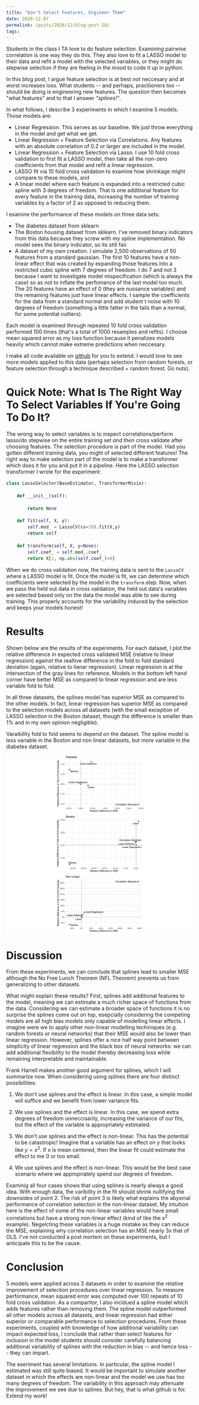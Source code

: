 ```yaml
---
title: "Don't Select Features, Engineer Them"
date: 2020-12-07
permalink: /posts/2020/12/blog-post-28/
tags:
---
```


Students in the class I TA love to do feature selection.  Examining pairwise correlation is one way they do this.  They also love to fit a LASSO model to their data and refit a model with the selected variables, or they might do stepwise selection if they are feeling in the mood to code it up in python.

In this blog post, I argue feature selection is at best not neccesary and at worst increases loss.  What students -- and perhaps, practiioners too -- should be doing is engineering new features.  The question then becomes "what features" and to that I answer *"splines!"*.

In what follows, I describe 3 experiments in which I examine 5 models.  Those models are:

* Linear Regression.  This serves as our baseline.  We just throw everything in the model and get what we get.
* Linear Regression + Feature Selection via Correlations.  Any features with an absolute correlation of 0.2 or larger are included in the model.
* Linear Regression + Feature Selection via Lasso.  I use 10 fold cross validation to first fit a LASSO model, then take all the non-zero coefficients from that model and refit a linear regression.
* LASSO fit via 10 fold cross validation to examine how shrinkage might compare to these models, and
* A linear model where each feature is expanded into a restricted cubic spline with 3 degrees of freedom.  That is one additional feature for every feature in the training data, increasing the number of training variables by a factor of 2 as opposed to reducing them.

I examine the performance of these models on three data sets:

*  The diabetes dataset from sklearn
*  The Boston housing dataset from sklearn.  I've removed binary indicators from this data because they screw with my spline implementation.  No model sees the binary indicator, so its still fair.
*  A dataset of my own creation.  I simulate 2,500 observations of 50 features from a standard gaussian.  The first 10 features have a non-linear effect that was created by expanding those features into a restricted cubic spline with 7 degrees of freedom.  I do 7 and not 3 because I want to investigate model mispecification (which is always the case) so as not to inflate the perfomance of the last model too much.  The 20 features have an effect of 0 (they are nussance variables) and the remaining features just have linear effects.  I sample the coefficients for the data from a standard normal and add student t noise with 10 degrees of freedom (something a little fatter in the tails than a normal, for some potential outliers).

Each model is examined through repeated 10 fold cross validation performed 100 times (that's a total of 1000 resamples and refits).  I choose mean squared error as my loss function because it penalizes models heavily which cannot make extreme predictions when neccesary.

I make all code available on [github](https://github.com/Dpananos/FeatureSelectionSimulation) for you to extend.  I would love to see more models applied to this data (perhaps selection from random forests, or feature selection through a technique described + random forest.  Go nuts).

# Quick Note:  What Is The Right Way To Select Variables If You're Going To Do It?

The wrong way to select variables is to inspect correlations/perform lasso/do stepwise on the entire training set *and then* cross validate after choosing features.  The selection procedure is part of the model.  Had you gotten different training data, you might of selected different features!  The right way to make selection part of the model is to make a transformer which does it for you and put it in a pipeline.  Here the LASSO selection transformer I wrote for the experiment:

```python
class LassoSelector(BaseEstimator, TransformerMixin):
    
    def __init__(self):
        
        return None
        
    def fit(self, X, y):
        self.mod_ = LassoCV(cv=10).fit(X,y)
        return self
    
    def transform(self, X, y=None):
        self.coef_ = self.mod_.coef_
        return X[:, np.abs(self.coef_)>0]
```

When we do cross validation now, the training data is sent to the `LassoCV` where a LASSO model is fit.  Once the model is fit, we can determine which coefficients were selected by the model in the `transform` step.  Now, when we pass the held out data in cross validation, the held out data's variables are selected based only on the data the model was able to see during training.  This properly accounts for the variability induced by the selection and keeps your models honest!

# Results

Shown below are the results of the experiments.  For each dataset, I plot the relative difference in expected cross validated MSE (relative to linear regression) against the realtive difference in the fold to fold standard deviation (again, relative to lienar regression).  Linear regression is at the intersection of the gray lines for reference.  Models in the bottom left hand corner have better MSE as compared to linear regression and are less variable fold to fold.

In all three datasets, the splines model has superior MSE as compared to the other models.  In fact, linear regression has superior MSE as compared to the selection models across all datasets (with the small exception of LASSO selection in the Boston dataset, though the difference is smaller than 1% and in my own opinion negligible).

Varaibility fold to fold seems to depend on the dataset.  The spline model is less variable in the Boston and non linear datasets, but more variable in the diabetes dataset. 

<div style="text-align:center"><img src ="/images/blog/diabetes.png" /></div>
<div style="text-align:center"><img src ="/images/blog/boston.png" /></div>
<div style="text-align:center"><img src ="/images/blog/nonlinear.png" /></div>


# Discussion

From these experiments, we can conclude that splines lead to smaller MSE although the No Free Lunch Theorem (NFL Theorem) prevents us from generalizing to other datasets.

What might explain these results?  First, splines add additional features to the model, meaning we can estimate a much richer space of functions from the data.  Considering we can estimate a broader space of functions it is no surprise the splines come out on top, esepcially considering the competing models are all high bias models only capable of modelling linear effects.  I imagine were we to apply other non-linear modelling techiniques (e.g. random forests or neural networks) that their MSE would also be lower than linear regression.  However, splines offer a nice half way point between simplicity of linear regression and the black box of neural networks: we can add additional flexibility to the model thereby decreasing loss while remaining interpretable and maintainable.

Frank Harrell makes another good argument for splines, which I will summarize now.  When considering using splines there are four distinct possibilities:

1) We don't use splines and the effect is linear.  In this case, a simple model will suffice and we benefit from lower variance fits.

2) We use splines and the effect is linear.  In this case, we spend extra degrees of freedom unneccisarily, increasing the variance of our fits, but the effect of the variable is appropriately estimated.

3) We don't use splines and the effect is non-linear.  This has the potential to be catastropic!  Imagine that a variable has an effect on $y$ that looks like $y = x^2$.  If x is mean centered, then the linear fit could estimate the effect to me 0 or too small.  

4) We use splines and the effect is non-linear.  This would be the best case scenario where we appropriately spend our degrees of freedom.

Examinig all four cases shows that using splines is nearly always a good idea.  With enough data, the varibility in the fit should shrink nullifying the downsides of point 2.  The risk of point 3 is likely what explains the abysmal performance of correlation selection in the non-linear dataset.  My intuition here is the effect of some of the non-linear variables would have small correlations but have a strong non-linear effect (kind of like the $x^2$ example).  Negelcting these variables is a huge mistake as they can reduce the MSE, explaining why correlation selection has an MSE nearly 3x that of OLS. I've not conducted a post mortem on these experiments, but I anticipate this to be the cause.

# Conclusion

5 models were applied across 3 datasets in order to examine the relative improvement of selection procedures over linear regression. To measure performance, mean squared error was computed over 100 repeats of 10 fold cross validation.  As a comparitor, I also incldued a spline model which adds features rather than removing them.  The spline model outperformed all other models across all datasets, and linear regression had either superior or comparable performance to selection procedures.  From these experiments, coupled with knowledge of how additional variability can impact expected loss, I conclude that rather than select features for inclusion in the model students should consider carefully balancing additional variability of splines with the reduction in bias -- and hence loss -- they can impart.

The exeriment has several limitations.  In particular, the spline model I estimated was still quite biased.  It would be important to simulate another dataset in which the effects are non-linear and the model we use has too many degrees of freedom.  The variability in this approach may attenuate the improvement we see due to splines.  But hey, that is what github is for.  Extend my work!
